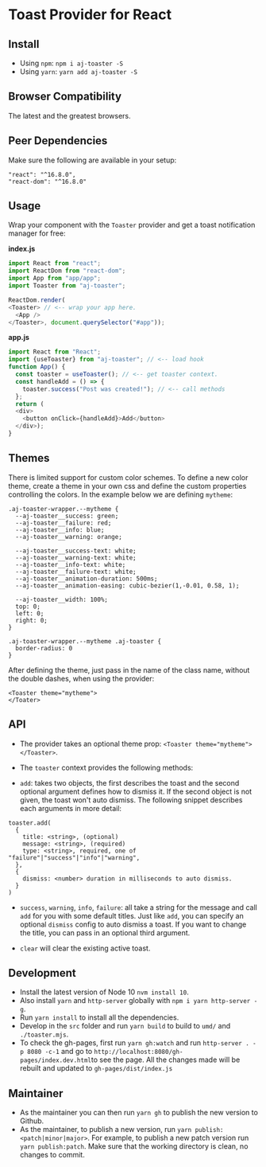 # Toast Provider for React

## Install

- Using `npm`: `npm i aj-toaster -S`
- Using `yarn`: `yarn add aj-toaster -S`

## Browser Compatibility

The latest and the greatest browsers.

## Peer Dependencies

Make sure the following are available in your setup:

```
"react": "^16.8.0",
"react-dom": "^16.8.0"
```

## Usage

Wrap your component with the `Toaster` provider and get a toast notification manager for free:

**index.js**

```js
import React from "react";
import ReactDom from "react-dom";
import App from "app/app";
import Toaster from "aj-toaster";

ReactDom.render(
<Toaster> // <-- wrap your app here.
  <App />
</Toaster>, document.querySelector("#app"));
```

**app.js**

```js
import React from "React";
import {useToaster} from "aj-toaster"; // <-- load hook
function App() {
  const toaster = useToaster(); // <-- get toaster context.
  const handleAdd = () => {
    toaster.success("Post was created!"); // <-- call methods
  };
  return (
  <div>
    <button onClick={handleAdd}>Add</button>
  </div>);
}
```

## Themes

There is limited support for custom color schemes. To define a new color theme,
create a theme in your own css and define the custom properties controlling the
colors. In the example below we are defining `mytheme`:

```
.aj-toaster-wrapper.--mytheme {
  --aj-toaster__success: green;
  --aj-toaster__failure: red;
  --aj-toaster__info: blue;
  --aj-toaster__warning: orange;

  --aj-toaster__success-text: white;
  --aj-toaster__warning-text: white;
  --aj-toaster__info-text: white;
  --aj-toaster__failure-text: white;
  --aj-toaster__animation-duration: 500ms;
  --aj-toaster__animation-easing: cubic-bezier(1,-0.01, 0.58, 1);

  --aj-toaster__width: 100%;
  top: 0;
  left: 0;
  right: 0;
}

.aj-toaster-wrapper.--mytheme .aj-toaster {
  border-radius: 0
}
```

After defining the theme, just pass in the name of the class name, without the
double dashes, when using the provider:

```
<Toaster theme="mytheme">
</Toater>
```

## API

- The provider takes an optional theme prop: `<Toaster theme="mytheme"></Toaster>`.
- The `toaster` context provides the following methods:

- `add`: takes two objects, the first describes the toast and the second optional argument defines how to dismiss it.
If the second object is not given, the toast won't auto dismiss. The following snippet describes each arguments in
more detail:

```
toaster.add(
  {
    title: <string>, (optional)
    message: <string>, (required)
    type: <string>, required, one of "failure"|"success"|"info"|"warning",
  },
  {
    dismiss: <number> duration in milliseconds to auto dismiss.
  }
)
```

- `success`, `warning`, `info`, `failure`: all take a string for the message and
call `add` for you with some default titles. Just like `add`, you can specify an optional `dismiss` config
to auto dismiss a toast. If you want to change the title, you can pass in an optional third argument.

- `clear` will clear the existing active toast.

## Development

- Install the latest version of Node 10 `nvm install 10`.
- Also install `yarn` and `http-server` globally with `npm i yarn http-server -g`.
- Run `yarn install` to install all the dependencies.
- Develop in the `src` folder and run `yarn build` to build to `umd/` and `./toaster.mjs`.
- To check the gh-pages, first run `yarn gh:watch` and run `http-server . -p 8080 -c-1` and go to `http://localhost:8080/gh-pages/index.dev.html`to see the page. All the changes made will be rebuilt and updated to `gh-pages/dist/index.js`

## Maintainer

- As the maintainer you can then run `yarn gh` to publish the new version to Github.
- As the maintainer, to publish a new version, run `yarn publish:<patch|minor|major>`. For example, to publish a new patch version run `yarn publish:patch`. Make sure that the working directory is clean, no changes to commit.
